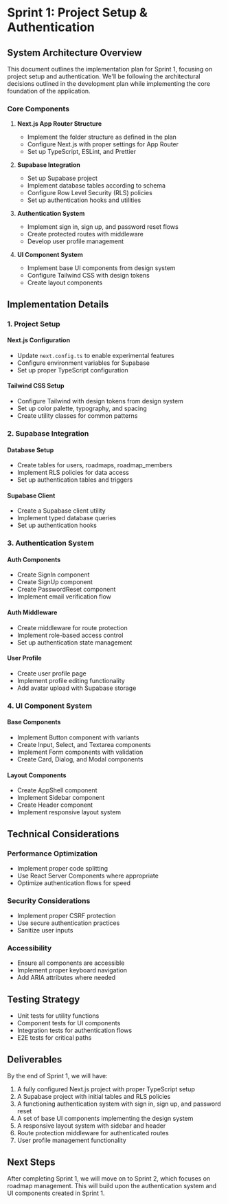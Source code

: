 # Sprint 1: Project Setup & Authentication

## System Architecture Overview

This document outlines the implementation plan for Sprint 1, focusing on project setup and authentication. We'll be following the architectural decisions outlined in the development plan while implementing the core foundation of the application.

### Core Components

1. **Next.js App Router Structure**
   - Implement the folder structure as defined in the plan
   - Configure Next.js with proper settings for App Router
   - Set up TypeScript, ESLint, and Prettier

2. **Supabase Integration**
   - Set up Supabase project
   - Implement database tables according to schema
   - Configure Row Level Security (RLS) policies
   - Set up authentication hooks and utilities

3. **Authentication System**
   - Implement sign in, sign up, and password reset flows
   - Create protected routes with middleware
   - Develop user profile management

4. **UI Component System**
   - Implement base UI components from design system
   - Configure Tailwind CSS with design tokens
   - Create layout components

## Implementation Details

### 1. Project Setup

#### Next.js Configuration
- Update `next.config.ts` to enable experimental features
- Configure environment variables for Supabase
- Set up proper TypeScript configuration

#### Tailwind CSS Setup
- Configure Tailwind with design tokens from design system
- Set up color palette, typography, and spacing
- Create utility classes for common patterns

### 2. Supabase Integration

#### Database Setup
- Create tables for users, roadmaps, roadmap_members
- Implement RLS policies for data access
- Set up authentication tables and triggers

#### Supabase Client
- Create a Supabase client utility
- Implement typed database queries
- Set up authentication hooks

### 3. Authentication System

#### Auth Components
- Create SignIn component
- Create SignUp component
- Create PasswordReset component
- Implement email verification flow

#### Auth Middleware
- Create middleware for route protection
- Implement role-based access control
- Set up authentication state management

#### User Profile
- Create user profile page
- Implement profile editing functionality
- Add avatar upload with Supabase storage

### 4. UI Component System

#### Base Components
- Implement Button component with variants
- Create Input, Select, and Textarea components
- Implement Form components with validation
- Create Card, Dialog, and Modal components

#### Layout Components
- Create AppShell component
- Implement Sidebar component
- Create Header component
- Implement responsive layout system

## Technical Considerations

### Performance Optimization
- Implement proper code splitting
- Use React Server Components where appropriate
- Optimize authentication flows for speed

### Security Considerations
- Implement proper CSRF protection
- Use secure authentication practices
- Sanitize user inputs

### Accessibility
- Ensure all components are accessible
- Implement proper keyboard navigation
- Add ARIA attributes where needed

## Testing Strategy

- Unit tests for utility functions
- Component tests for UI components
- Integration tests for authentication flows
- E2E tests for critical paths

## Deliverables

By the end of Sprint 1, we will have:

1. A fully configured Next.js project with proper TypeScript setup
2. A Supabase project with initial tables and RLS policies
3. A functioning authentication system with sign in, sign up, and password reset
4. A set of base UI components implementing the design system
5. A responsive layout system with sidebar and header
6. Route protection middleware for authenticated routes
7. User profile management functionality

## Next Steps

After completing Sprint 1, we will move on to Sprint 2, which focuses on roadmap management. This will build upon the authentication system and UI components created in Sprint 1. 